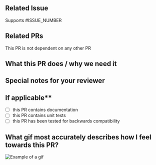 <!--  Thanks for sending a pull request!  Here are some tips for you:
1. Make sure to read the Contributing Guide before submitting your PR: https://github.com/IBM/oper8/blob/main/CONTRIBUTING.md
2. If this PR closes another issue, add 'closes #<issue number>' somewhere in the PR summary. GitHub will automatically close that issue when this PR gets merged. Alternatively, adding 'refs #<issue number>' will not close the issue, but help provide the reviewer more context.-->

## Related Issue
Supports #ISSUE_NUMBER

## Related PRs
This PR is not dependent on any other PR

## What this PR does / why we need it

## Special notes for your reviewer

## If applicable**
- [ ] this PR contains documentation
- [ ] this PR contains unit tests
- [ ] this PR has been tested for backwards compatibility

## What gif most accurately describes how I feel towards this PR?
![Example of a gif](https://media.github.ibm.com/user/59/files/074da280-78ba-11ea-81d1-49ce0654c29d)
